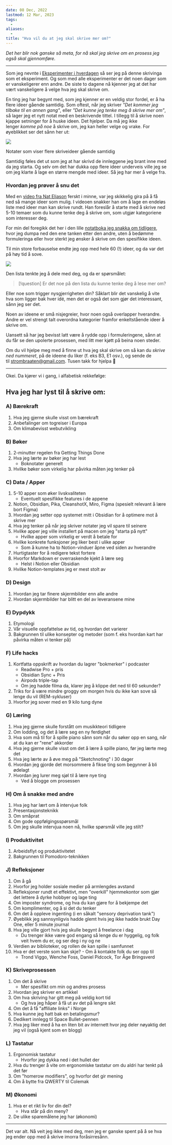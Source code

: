 ```yaml
---
date: 08 Dec, 2022
lastmod: 12 Mar, 2023
tags:
  - 
aliases:
  - 
title: "Hva vil du at jeg skal skrive mer om?"
---
```


_Det her blir nok ganske så meta, for nå skal jeg skrive om en prosess jeg også skal gjennomføre._

---

Som jeg nevnte i [Eksperimenter i hverdagen](https://www.simenskriver.no/eksperimenter-i-livet/) så ser jeg på denne skrivinga som et eksperiment. Og som med alle eksperimenter er det noen dager som er vanskeligerer enn andre. De siste to dagene nå kjenner jeg at det har vært vanskeligere å velge hva jeg skal skrive om.

En ting jeg har begynt med, som jeg kjenner er en veldig stor fordel, er å ha flere ideer gående samtidig. Som oftest, når jeg skriver _"Det kommer jeg tilbake til en annen gang"_, eller _"Det kunne jeg tenke meg å skrive mer om"_, så lager jeg et nytt notat med en beskrivende tittel. I tillegg til å skrive noen kjappe setninger for å huske ideen. Det hjelper. Da må jeg ikke lenger _komme på noe_ å skrive om, jeg kan heller velge og vrake. For øyeblikket ser det sånn her ut:

![](https://www.simenskriver.no/content/images/2022/12/CleanShot-2022-12-08-at-08.37.14@2x.png)

Notater som viser flere skriveideer gående samtidig

Samtidig føles det ut som jeg at har skrivd de innleggene jeg brant inne med da jeg starta. Og selv om det har dukka opp flere ideer underveis ville jeg se om jeg klarte å lage en større mengde med ideer. Så jeg har mer å velge fra.

### Hvordan jeg prøver å snu det

Med en [video fra Nat Eliason](https://youtu.be/Nnp9V7iLgGo?t=75&ref=simen-skriver) ferskt i minne, var jeg skikkelig gira på å få ned så mange ideer som mulig. I videoen snakker han om å lage en endeløs liste med ideer man kan skrive rundt. Han foreslår å starte med å skrive ned 5-10 temaer som du kunne tenke deg å skrive om, som utgjør kategoriene som interesser deg.

For min del foregikk det her i den lille [notatboka jeg snakka om tidligere](https://www.simenskriver.no/hvorfor-jeg-gar-rundt-med-en-notatbok-i-lomma/), hvor jeg dumpa ned den ene tanken etter den andre, uten å bedømme formuleringa eller hvor sterkt jeg ønsker å skrive om den spesifikke ideen.

Til min store forbauselse endte jeg opp med hele 60 (!) ideer, og da var det på høy tid å sove.

![](https://www.simenskriver.no/content/images/2022/12/notatbok-med-ideer.jpg)

Den lista tenkte jeg å dele med deg, og da er spørsmålet:

> [!question] Er det noe på den lista du kunne tenke deg å lese mer om?

Eller noe som trigger nysgjerrigheten din? Såklart blir det vanskelig å vite hva som ligger bak hver idé, men det er også det som gjør det interessant, sånn jeg ser det.

Noen av ideene er små nisjegreier, hvor noen også overlapper hverandre. Andre er vel strengt talt overordna kategorier framfor enkeltstående ideer å skrive om.

Uansett så har jeg bevisst latt være å rydde opp i formuleringene, sånn at du får se den upolerte prosessen, med litt mer kjøtt på beina noen steder.

Om du vil hjelpe meg med å finne ut hva jeg skal skrive om så kan du _skrive ned nummeret_, på de ideene du liker (f. eks B3, E1 osv.), og sende de til [strombraaten@gmail.com](mailto:strombraaten@gmail.com?ref=simen-skriver). Tusen takk for hjelpa 🙌

---

Okei. Da kjører vi i gang, i alfabetisk rekkefølge:

## Hva jeg har lyst til å skrive om:

### A) Bærekraft

1.  Hva jeg gjerne skulle visst om bærekraft
2.  Anbefalinger om togreiser i Europa
3.  Om klimabevisst webutvikling

### B) Bøker

1.  2-minutter regelen fra Getting Things Done
2.  Hva jeg lærte av bøker jeg har lest
    -   Boknotater generelt
3.  Hvilke bøker som virkelig har påvirka måten jeg tenker på

### C) Data / Apper

1.  5-10 apper som øker livskvaliteten
    -   Eventuelt spesifikke features i de appene
2.  Notion, Obsidian, Pika, CleanshotX, Miro, Figma (spesielt relevant å lære bort Figma)
3.  Hvordan jeg setter opp systemet mitt i Obsidian for å optimere mot å skrive mer
4.  Hva jeg tenker på når jeg skriver notater jeg vil spare til seinere
5.  Hvilke apper jeg ville installert på macen om jeg "starta på nytt"
    -   Hvilke apper som virkelig er verdt å betale for
6.  Hvilke konkrete funksjoner jeg liker best i ulike apper
    -   Som å kunne ha to Notion-vinduer åpne ved siden av hverandre
7.  Hurtigtaster for å redigere tekst fortere
8.  Hvorfor Markdown er overraskende kjekt å lære seg
    -   Helst i Notion eller Obsidian
9.  Hvilke Notion-templates jeg er mest stolt av

### D) Design

1.  Hvordan jeg tar finere skjermbilder enn alle andre
2.  Hvordan skjermbilder har blitt en del av leveransene mine

### E) Dypdykk

1.  Etymologi
2.  Vår visuelle oppfattelse av tid, og hvordan det varierer
3.  Bakgrunnen til ulike konsepter og metoder (som f. eks hvordan kart har påvirka måten vi tenker på)

### F) Life hacks

1.  Kortfatta oppskrift av hvordan du lagrer "bokmerker" i podcaster
    -   Readwise Pro + pris
    -   Obsidian Sync + Pris
    -   Airpods triple-tap
    -   Om jeg hadde filma da, klarer jeg å klippe det ned til 60 sekunder?
2.  Triks for å være mindre groggy om morgen hvis du ikke kan sove så lenge du vil (REM-sykluser)
3.  Hvorfor jeg sover med en 9 kilo tung dyne

### G) Læring

1.  Hva jeg gjerne skulle forstått om musikkteori tidligere
2.  Om lodding, og det å lære seg en ny ferdighet
3.  Hva som må til for å spille piano sånn som når du søker opp en sang, når at du kan er "rene" akkorder
4.  Hva jeg gjerne skulle visst om det å lære å spille piano, før jeg lærte meg det
5.  Hva jeg lærte av å øve meg på "Sketchnoting" i 30 dager
6.  Hvordan jeg gjorde det morsommere å fikse ting som begynner å bli ødelagt
7.  Hvordan jeg lurer meg sjøl til å lære nye ting
    -   Ved å blogge om prosessen

### H) Om å snakke med andre

1.  Hva jeg har lært om å intervjue folk
2.  Presentasjonsteknikk
3.  Om småprat
4.  Om gode oppfølgingsspørsmål
5.  Om jeg skulle intervjua noen nå, hvilke spørsmål ville jeg stilt?

### I) Produktivitet

1.  Arbeidsflyt og produktivitetet
2.  Bakgrunnen til Pomodoro-teknikken

### J) Refleksjoner

1.  Om å gå
2.  Hvorfor jeg holder sosiale medier på armlengdes avstand
3.  Refleksjoner rundt et effektivt, men "overkill" hjemmekontor som gjør det lettere å dyrke hobbyer og lage ting
4.  Om imposter syndrome, og hva du kan gjøre for å bekjempe det
5.  Om komplimenter, og å si det du tenker
6.  Om det å oppleve ingenting (i en såkalt "sensory deprivation tank")
7.  Øyeblikk jeg sannsynligvis hadde glemt hvis jeg ikke hadde brukt Day One, eller 5 minute journal
8.  Hva jeg ville gjort hvis jeg skulle begynt å freelance i dag
    -   Du trenger ikke være god engang så lenge du er hyggelig, og folk veit hvem du er, og ser deg i ny og ne
9.  Verdien av biblioteker, og rollen de kan spille i samfunnet
10.  Hva er det verste som kan skje?
    -   Om å kontakte folk du ser opp til
        -   Trond Viggo, Wenche Foss, Daniel Pidcock, Tor Åge Bringsverd

### K) Skriveprosessen

1.  Om det å skrive
    -   Mer spesifikt om min og andres prosess
2.  Hvordan jeg skriver en artikkel
3.  Om hva skriving har gitt meg på veldig kort tid
    -   Og hva jeg håper å få ut av det på lengre sikt
4.  Om det å få "affiliate links" i Norge
5.  Hva kunne jeg hatt bak en betalingsmur?
6.  Dedikert innlegg til Space Bullet-pennen
7.  Hva jeg liker med å ha en liten bit av internett hvor jeg deler nøyaktig det jeg vil (også kjent som en blogg)

### L) Tastatur

1.  Ergonomisk tastatur
    -   Hvorfor jeg dykka ned i det hullet der
2.  Hva du trenger å vite om ergonomiske tastatur om du aldri har tenkt på det før
3.  Om "homerow modifiers", og hvorfor det gir mening
4.  Om å bytte fra QWERTY til Colemak

### M) Økonomi

1.  Hva er et rikt liv for din del?
    -   Hva står på din meny?
2.  De ulike sparemålene jeg har (økonomi)

---

Det var alt. Nå veit jeg ikke med deg, men jeg er ganske spent på å se hva jeg ender opp med å skrive imorra foråsirresånn.